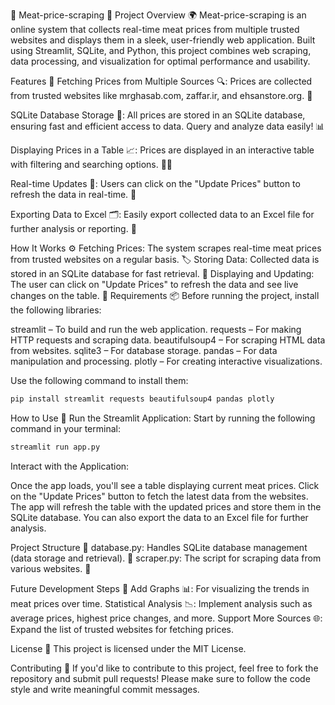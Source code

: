 🥩 Meat-price-scraping 🥩
Project Overview 🌍
Meat-price-scraping is an online system that collects real-time meat prices from multiple trusted websites and displays them in a sleek, user-friendly web application. Built using Streamlit, SQLite, and Python, this project combines web scraping, data processing, and visualization for optimal performance and usability.

Features 🌟
Fetching Prices from Multiple Sources 🔍: Prices are collected from trusted websites like mrghasab.com, zaffar.ir, and ehsanstore.org. 🛒

SQLite Database Storage 💾: All prices are stored in an SQLite database, ensuring fast and efficient access to data. Query and analyze data easily! 📊

Displaying Prices in a Table 📈: Prices are displayed in an interactive table with filtering and searching options. 🧑‍💻

Real-time Updates 🔄: Users can click on the "Update Prices" button to refresh the data in real-time. 📲

Exporting Data to Excel 🗂️: Easily export collected data to an Excel file for further analysis or reporting. 📑

How It Works ⚙️
Fetching Prices: The system scrapes real-time meat prices from trusted websites on a regular basis. 🏷️
Storing Data: Collected data is stored in an SQLite database for fast retrieval. 🔄
Displaying and Updating: The user can click on "Update Prices" to refresh the data and see live changes on the table. 👀
Requirements 📦
Before running the project, install the following libraries:

streamlit – To build and run the web application.
requests – For making HTTP requests and scraping data.
beautifulsoup4 – For scraping HTML data from websites.
sqlite3 – For database storage.
pandas – For data manipulation and processing.
plotly – For creating interactive visualizations.


Use the following command to install them:
```bash
pip install streamlit requests beautifulsoup4 pandas plotly
```


How to Use 🚀
Run the Streamlit Application: Start by running the following command in your terminal:

```bash
streamlit run app.py
```

Interact with the Application:

Once the app loads, you'll see a table displaying current meat prices.
Click on the "Update Prices" button to fetch the latest data from the websites.
The app will refresh the table with the updated prices and store them in the SQLite database.
You can also export the data to an Excel file for further analysis.


Project Structure 📂
database.py: Handles SQLite database management (data storage and retrieval). 💾
scraper.py: The script for scraping data from various websites. 🔧


Future Development Steps 🚧
Add Graphs 📊: For visualizing the trends in meat prices over time.
Statistical Analysis 📉: Implement analysis such as average prices, highest price changes, and more.
Support More Sources 🌐: Expand the list of trusted websites for fetching prices.


License 📝
This project is licensed under the MIT License.

Contributing 🤝
If you'd like to contribute to this project, feel free to fork the repository and submit pull requests! Please make sure to follow the code style and write meaningful commit messages.
